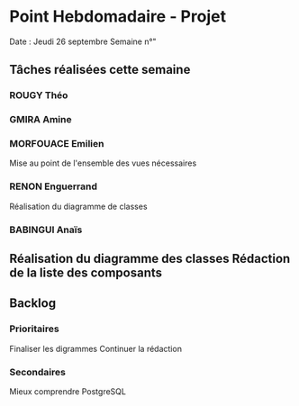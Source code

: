 # Point Hebdomadaire - Projet

Date : Jeudi 26 septembre
Semaine n°"

## Tâches réalisées cette semaine

### ROUGY Théo


### GMIRA Amine


### MORFOUACE Emilien
Mise au point de l'ensemble des vues nécessaires 

### RENON Enguerrand
Réalisation du diagramme de classes

### BABINGUI Anaïs
Réalisation du diagramme des classes
Rédaction de la liste des composants
---

## Backlog

### Prioritaires
Finaliser les digrammes
Continuer la rédaction

### Secondaires
Mieux comprendre PostgreSQL
